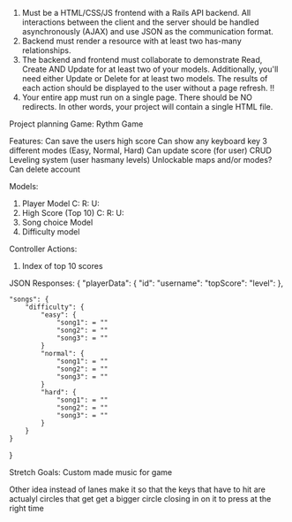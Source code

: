 1. Must be a HTML/CSS/JS frontend with a Rails API backend. All interactions between the client and the server should be handled asynchronously (AJAX) and use JSON as the communication 
format.
2. Backend must render a resource with at least two has-many relationships. 
3. The backend and frontend must collaborate to demonstrate Read, Create AND Update for at least two of your models. Additionally, you'll need either Update or Delete for at 
least two models. The results of each action should be displayed to the user without a page refresh. :bangbang:
4. Your entire app must run on a single page. There should be NO redirects. In other words, your project will contain a single HTML file.

Project planning 
Game: Rythm Game

Features: 
Can save the users high score
Can show any keyboard key
3 different modes (Easy, Normal, Hard)
Can update score (for user) CRUD
Leveling system (user hasmany levels)
Unlockable maps and/or modes? 
Can delete account
 
Models:
1. Player Model C: R: U:
2. High Score (Top 10) C: R: U:
3. Song choice Model 
4. Difficulty model 

Controller Actions:
1. Index of top 10 scores

JSON Responses:
{
	"playerData": {
	"id":
	"username":
	"topScore":
	"level":
	},

	"songs": {
		"difficulty": {
			"easy": {
				"song1": = ""
				"song2": = ""
				"song3": = ""
			}
			"normal": {
				"song1": = ""
				"song2": = ""
				"song3": = ""
			}
			"hard": {
				"song1": = ""
				"song2": = ""
				"song3": = ""
			}
		}
	}
}

Stretch Goals: 
Custom made music for game

Other idea instead of lanes make it so that the keys that have to hit are actualyl circles that get get a bigger circle closing in on it to press at the right time



